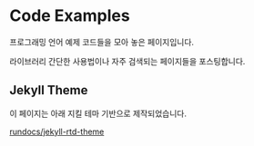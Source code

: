 # Code Examples

프로그래밍 언어 예제 코드들을 모아 놓은 페이지입니다.

라이브러리 간단한 사용법이나 자주 검색되는 페이지들을 포스팅합니다.


## Jekyll Theme

이 페이지는 아래 지킬 테마 기반으로 제작되었습니다.

[rundocs/jekyll-rtd-theme](https://github.com/rundocs/jekyll-rtd-theme)
